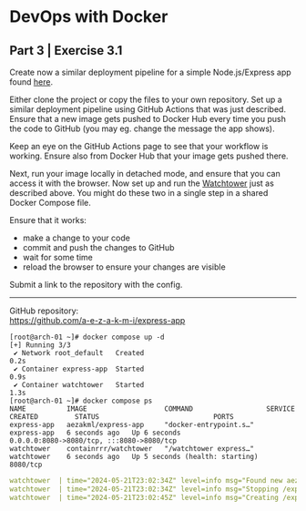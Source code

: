 
# DevOps with Docker
## Part 3 | Exercise 3.1

Create now a similar deployment pipeline for a simple Node.js/Express app found [here](https://github.com/docker-hy/material-applications/tree/main/express-app).

Either clone the project or copy the files to your own repository. Set up a similar deployment pipeline using GitHub Actions that was just described. Ensure that a new image gets pushed to Docker Hub every time you push the code to GitHub (you may eg. change the message the app shows).

Keep an eye on the GitHub Actions page to see that your workflow is working. Ensure also from Docker Hub that your image gets pushed there.

Next, run your image locally in detached mode, and ensure that you can access it with the browser.
Now set up and run the [Watchtower](https://github.com/containrrr/watchtower) just as described above.
You might do these two in a single step in a shared Docker Compose file.

Ensure that it works:
- make a change to your code
- commit and push the changes to GitHub
- wait for some time
- reload the browser to ensure your changes are visible

Submit a link to the repository with the config.

---

GitHub repository:  
https://github.com/a-e-z-a-k-m-i/express-app

```shell
[root@arch-01 ~]# docker compose up -d
[+] Running 3/3
 ✔ Network root_default   Created                                                                                                                                                     0.2s 
 ✔ Container express-app  Started                                                                                                                                                     0.9s 
 ✔ Container watchtower   Started                                                                                                                                                     1.3s 
[root@arch-01 ~]# docker compose ps
NAME          IMAGE                   COMMAND                  SERVICE       CREATED         STATUS                            PORTS
express-app   aezakml/express-app     "docker-entrypoint.s…"   express-app   6 seconds ago   Up 6 seconds                      0.0.0.0:8080->8080/tcp, :::8080->8080/tcp
watchtower    containrrr/watchtower   "/watchtower express…"   watchtower    6 seconds ago   Up 5 seconds (health: starting)   8080/tcp
```

```yaml
watchtower  | time="2024-05-21T23:02:34Z" level=info msg="Found new aezakml/express-app:latest image (e4f754d902f0)"
watchtower  | time="2024-05-21T23:02:34Z" level=info msg="Stopping /express-app (2da6f88352b6) with SIGTERM"
watchtower  | time="2024-05-21T23:02:45Z" level=info msg="Creating /express-app"
```
